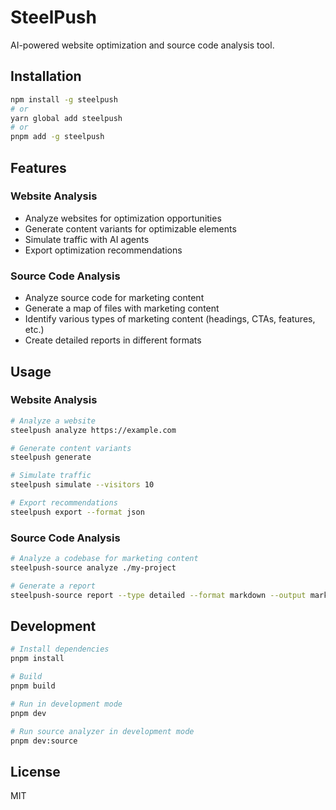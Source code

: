# SteelPush

AI-powered website optimization and source code analysis tool.

## Installation

```bash
npm install -g steelpush
# or
yarn global add steelpush
# or
pnpm add -g steelpush
```

## Features

### Website Analysis

- Analyze websites for optimization opportunities
- Generate content variants for optimizable elements
- Simulate traffic with AI agents
- Export optimization recommendations

### Source Code Analysis

- Analyze source code for marketing content
- Generate a map of files with marketing content
- Identify various types of marketing content (headings, CTAs, features, etc.)
- Create detailed reports in different formats

## Usage

### Website Analysis

```bash
# Analyze a website
steelpush analyze https://example.com

# Generate content variants
steelpush generate

# Simulate traffic
steelpush simulate --visitors 10

# Export recommendations
steelpush export --format json
```

### Source Code Analysis

```bash
# Analyze a codebase for marketing content
steelpush-source analyze ./my-project

# Generate a report
steelpush-source report --type detailed --format markdown --output marketing-report.md
```

## Development

```bash
# Install dependencies
pnpm install

# Build
pnpm build

# Run in development mode
pnpm dev

# Run source analyzer in development mode
pnpm dev:source
```

## License

MIT